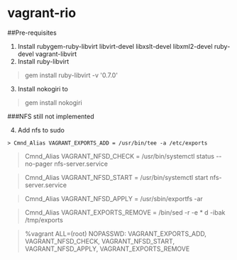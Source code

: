 # vagrant-rio

##Pre-requisites
  1. Install rubygem-ruby-libvirt libvirt-devel libxslt-devel libxml2-devel ruby-devel vagrant-libvirt
  2. Install ruby-libvirt
  >  gem install ruby-libvirt -v '0.7.0'
  3. Install nokogiri to
  > gem install nokogiri
  
###NFS still not implemented

  4. Add nfs to sudo

	> Cmnd_Alias VAGRANT_EXPORTS_ADD = /usr/bin/tee -a /etc/exports

  > Cmnd_Alias VAGRANT_NFSD_CHECK = /usr/bin/systemctl status --no-pager nfs-server.service

  > Cmnd_Alias VAGRANT_NFSD_START = /usr/bin/systemctl start nfs-server.service

  > Cmnd_Alias VAGRANT_NFSD_APPLY = /usr/sbin/exportfs -ar

  > Cmnd_Alias VAGRANT_EXPORTS_REMOVE = /bin/sed -r -e * d -ibak /tmp/exports

  > %vagrant ALL=(root) NOPASSWD: VAGRANT_EXPORTS_ADD, VAGRANT_NFSD_CHECK, VAGRANT_NFSD_START, VAGRANT_NFSD_APPLY, VAGRANT_EXPORTS_REMOVE
